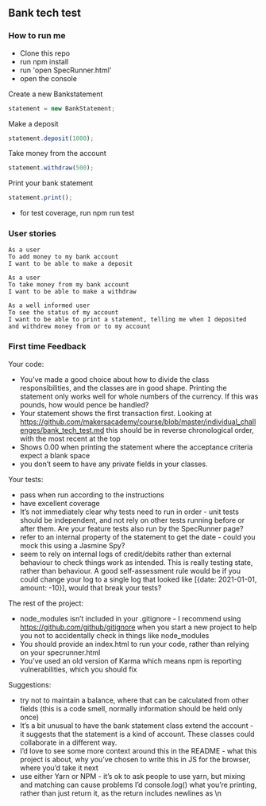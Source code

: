 ## Bank tech test

### How to run me

- Clone this repo
- run npm install
- run 'open SpecRunner.html'
- open the console

Create a new Bankstatement

```javascript
statement = new BankStatement;
```

Make a deposit
```javascript
statement.deposit(1000);
```

Take money from the account
```javascript
statement.withdraw(500);
```

Print your bank statement
```javascript
statement.print();
```

- for test coverage, run npm run test

### User stories

```
As a user
To add money to my bank account
I want to be able to make a deposit
```

```
As a user
To take money from my bank account
I want to be able to make a withdraw
```

```
As a well informed user
To see the status of my account
I want to be able to print a statement, telling me when I deposited and withdrew money from or to my account
```
### First time Feedback

Your code:
- You’ve made a good choice about how to divide the class responsibilities, and the classes are in good shape.
Printing the statement only works well for whole numbers of the currency. If this was pounds, how would pence be handled?
- Your statement shows the first transaction first. Looking at https://github.com/makersacademy/course/blob/master/individual_challenges/bank_tech_test.md this should be in reverse chronological order, with the most recent at the top
- Shows 0.00 when printing the statement where the acceptance criteria expect a blank space
- you don’t seem to have any private fields in your classes.

Your tests:
- pass when run according to the instructions
- have excellent coverage
- It’s not immediately clear why tests need to run in order - unit tests should be independent, and not rely on other tests running before or after them. Are your feature tests also run by the SpecRunner page?
- refer to an internal property of the statement to get the date - could you mock this using a Jasmine Spy?
- seem to rely on internal logs of credit/debits rather than external behaviour to check things work as intended. This is really testing state, rather than behaviour. A good self-assessment rule would be if you could change your log to a single log that looked like [{date: 2021-01-01, amount: -10}], would that break your tests?

The rest of the project:
- node_modules isn’t included in your .gitignore - I recommend using https://github.com/github/gitignore when you start a new project to help you not to accidentally check in things like node_modules
- You should provide an index.html to run your code, rather than relying on your specrunner.html
- You’ve used an old version of Karma which means npm is reporting vulnerabilities, which you should fix

Suggestions:
- try not to maintain a balance, where that can be calculated from other fields (this is a code smell, normally information should be held only once)
- It’s a bit unusual to have the bank statement class extend the account - it suggests that the statement is a kind of account. These classes could collaborate in a different way.
- I’d love to see some more context around this in the README - what this project is about, why you’ve chosen to write this in JS for the browser, where you’d take it next
- use either Yarn or NPM - it’s ok to ask people to use yarn, but mixing and matching can cause problems
I’d console.log() what you’re printing, rather than just return it, as the return includes newlines as \n
